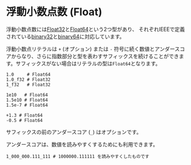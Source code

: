 # 浮動小数点数 (Float)

浮動小数点数には[Float32](https://crystal-lang.org/api/Float32.html)と[Float64](https://crystal-lang.org/api/Float64.html)という2つ型があり、
それぞれIEEEで定義されている[binary32](http://en.wikipedia.org/wiki/Single_precision_floating-point_format)と[binary64](http://en.wikipedia.org/wiki/Double_precision_floating-point_format)に対応しています。

浮動小数点リテラルは `+` (オプション) または `-` 符号に続く数値とアンダースコアからなり、さらに指数部分と型を表わすサフィックスを続けることができます。サフィックスがない場合はリテラルの型は`Float64`となります。

```crystal
1.0     # Float64
1.0_f32 # Float32
1_f32   # Float32

1e10   # Float64
1.5e10 # Float64
1.5e-7 # Float64

+1.3 # Float64
-0.5 # Float64
```

サフィックスの前のアンダースコア (`_`) はオプションです。

アンダースコアは、数値を読みやすくするためにも利用できます。

```crystal
1_000_000.111_111 # 1000000.111111 を読みやすくしたものです
```
